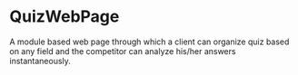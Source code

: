 # QuizWebPage
A module based web page through which a client can organize quiz based on any field and the competitor can analyze his/her answers instantaneously.
